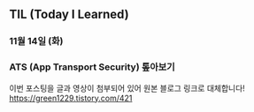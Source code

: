 ## TIL (Today I Learned)

### 11월 14일 (화)    
### ATS (App Transport Security) 톺아보기   
이번 포스팅을 글과 영상이 첨부되어 있어 원본 블로그 링크로 대체합니다!   
https://green1229.tistory.com/421    